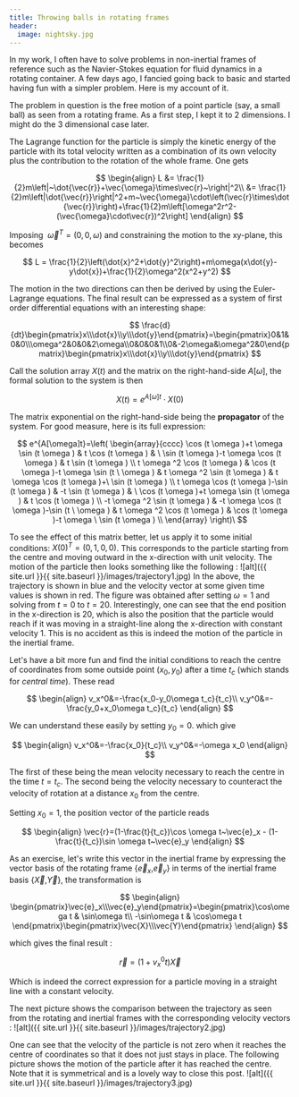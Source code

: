 ```yaml
---
title: Throwing balls in rotating frames
header:
  image: nightsky.jpg
---
```


In my work, I often have to solve problems in non-inertial frames of reference such as the Navier-Stokes equation for fluid dynamics in a rotating container.
A few days ago, I fancied going back to basic and started having fun with a simpler problem. Here is my account of it.

The problem in question is the free motion of a point particle (say, a small ball) as seen from a rotating frame. As a first step, I kept it to 2 dimensions. I might do the 3 dimensional case later.

The Lagrange function for the particle is simply the kinetic energy of the particle with its total velocity written as a combination of its own velocity plus the contribution to the rotation of the whole frame. One gets

$$
\begin{align}
L &= \frac{1}{2}m\left|~\dot{\vec{r}}+\vec{\omega}\times\vec{r}~\right|^2\\
  &= \frac{1}{2}m\left|\dot{\vec{r}}\right|^2+m~\vec{\omega}\cdot\left(\vec{r}\times\dot{\vec{r}}\right)+\frac{1}{2}m\left[\omega^2r^2-(\vec{\omega}\cdot\vec{r})^2\right]
\end{align}
$$

Imposing $~\vec{\omega}^{T}=\left(0,0,\omega\right)$ and constraining the motion to the xy-plane, this becomes

$$
L = \frac{1}{2}\left(\dot{x}^2+\dot{y}^2\right)+m\omega(x\dot{y}-y\dot{x})+\frac{1}{2}\omega^2(x^2+y^2)
$$

The motion in the two directions can then be derived by using the Euler-Lagrange equations. The final result can be expressed as a system of first order differential equations with an interesting shape:

$$
\frac{d}{dt}\begin{pmatrix}x\\\dot{x}\\y\\\dot{y}\end{pmatrix}=\begin{pmatrix}0&1&0&0\\\omega^2&0&0&2\omega\\0&0&0&1\\0&-2\omega&\omega^2&0\end{pmatrix}\begin{pmatrix}x\\\dot{x}\\y\\\dot{y}\end{pmatrix}
$$

Call the solution array $X(t)$ and the matrix on the right-hand-side $A[\omega]$, the formal solution to the system is then

$$
X(t)=e^{A[\omega]t}\cdot X(0)
$$

The matrix exponential on the right-hand-side being the **propagator** of the system. For good measure, here is its full expression:

$$
e^{A[\omega]t}=\left(
\begin{array}{cccc}
 \cos (t \omega )+t \omega  \sin (t \omega ) & t \cos (t \omega ) & \
\sin (t \omega )-t \omega  \cos (t \omega ) & t \sin (t \omega ) \\
 t \omega ^2 \cos (t \omega ) & \cos (t \omega )-t \omega  \sin (t \
\omega ) & t \omega ^2 \sin (t \omega ) & t \omega  \cos (t \omega )+\
\sin (t \omega
) \\
 t \omega  \cos (t \omega )-\sin (t \omega ) & -t \sin (t \omega ) & \
\cos (t \omega )+t \omega  \sin (t \omega ) & t \cos (t \omega ) \\
 -t \omega ^2 \sin (t \omega ) & -t \omega  \cos (t \omega )-\sin (t \
\omega ) & t \omega ^2 \cos (t \omega ) & \cos (t \omega )-t \omega  \
\sin (t
\omega ) \\
\end{array}
\right)\
$$

To see the effect of this matrix better, let us apply it to some initial conditions: $X(0)^T=(0,1,0,0)$. This corresponds to the particle starting from the centre and moving outward in the x-direction with unit velocity. The motion of the particle then looks something like the following :
![alt]({{ site.url }}{{ site.baseurl }}/images/trajectory1.jpg)
In the above, the trajectory is shown in blue and the velocity vector at some given time values is shown in red. The figure was obtained after setting $\omega=1$ and solving from $t=0$ to $t=20$. Interestingly, one can see that the end position in the x-direction is 20, which is also the position that the particle would reach if it was moving in a straight-line along the x-direction with constant velocity 1. This is no accident as this is indeed the motion of the particle in the inertial frame.

Let's have a bit more fun and find the initial conditions to reach the centre of coordinates from some outside point ($x_0,y_0$) after a time $t_c$ (which stands for *central time*). These read

$$
\begin{align}
v_x^0&=-\frac{x_0-y_0\omega t_c}{t_c}\\
v_y^0&=-\frac{y_0+x_0\omega t_c}{t_c}
\end{align}
$$

We can understand these easily by setting $y_0=0$. which give

$$
\begin{align}
v_x^0&=-\frac{x_0}{t_c}\\
v_y^0&=-\omega x_0
\end{align}
$$

The first of these being the mean velocity necessary to reach the centre in the time $t=t_c$. The second being the velocity necessary to counteract the velocity of rotation at a distance $x_0$ from the centre.

Setting $x_0=1$, the position vector of the particle reads

$$
\begin{align}
\vec{r}=(1-\frac{t}{t_c})\cos \omega t~\vec{e}_x - (1-\frac{t}{t_c})\sin \omega t~\vec{e}_y
\end{align}
$$

As an exercise, let's write this vector in the inertial frame by expressing the vector basis of the rotating frame {$\vec{e}_x$,$\vec{e}_y$} in terms of the inertial frame basis {$\vec{X}$,$\vec{Y}$}, the transformation is

$$
\begin{align}
\begin{pmatrix}\vec{e}_x\\\vec{e}_y\end{pmatrix}=\begin{pmatrix}\cos\omega t & \sin\omega t\\ -\sin\omega t & \cos\omega t \end{pmatrix}\begin{pmatrix}\vec{X}\\\vec{Y}\end{pmatrix}
\end{align}
$$

which gives the final result :

$$
\vec{r}=\left(1+v_x^0t\right)\vec{X}
$$

Which is indeed the correct expression for a particle moving in a straight line with a constant velocity.

The next picture shows the comparison between the trajectory as seen from the rotating and inertial frames with the corresponding velocity vectors :
![alt]({{ site.url }}{{ site.baseurl }}/images/trajectory2.jpg)

One can see that the velocity of the particle is not zero when it reaches the centre of coordinates so that it does not just stays in place. The following picture shows the motion of the particle after it has reached the centre. Note that it is symmetrical and is a lovely way to close this post.
![alt]({{ site.url }}{{ site.baseurl }}/images/trajectory3.jpg)
